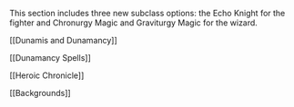 This section includes three new subclass options: the Echo Knight for the fighter and Chronurgy Magic and Graviturgy Magic for the wizard.

[[Dunamis and Dunamancy]]

[[Dunamancy Spells]]

[[Heroic Chronicle]]

[[Backgrounds]]